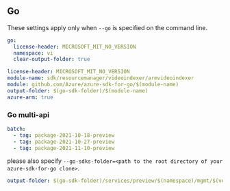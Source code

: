 ## Go

These settings apply only when `--go` is specified on the command line.

```yaml $(go) && !$(track2)
go:
  license-header: MICROSOFT_MIT_NO_VERSION
  namespace: vi
  clear-output-folder: true
```

``` yaml $(go) && $(track2)
license-header: MICROSOFT_MIT_NO_VERSION
module-name: sdk/resourcemanager/videoindexer/armvideoindexer
module: github.com/Azure/azure-sdk-for-go/$(module-name)
output-folder: $(go-sdk-folder)/$(module-name)
azure-arm: true
```

### Go multi-api

``` yaml $(go) && $(multiapi)
batch:
  - tag: package-2021-10-18-preview
  - tag: package-2021-10-27-preview
  - tag: package-2021-11-10-preview
```
please also specify `--go-sdks-folder=<path to the root directory of your azure-sdk-for-go clone>`.

```yaml $(go)
output-folder: $(go-sdk-folder)/services/preview/$(namespace)/mgmt/$(version)/$(namespace)
```
